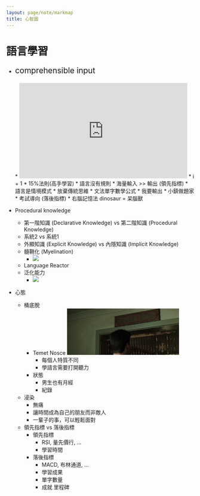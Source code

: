 ```yaml
---
layout: page/note/markmap
title: 心智圖
---
```


# 語言學習

* <p style="font-size: 1.5em;">comprehensible input</p>
  * <iframe width="450" height="255" src="https://www.youtube.com/embed/NiTsduRreug" title=" Stephen Krashen on Language Acquisition " frameborder="0" ></iframe>  
  * i + 1
  * 15%法則(高手學習)
  * 語言沒有規則
    * 海量輸入 >> 輸出  (領先指標)
    * 語言是情境模式
  * 放棄傳統思維
    * 文法單字數學公式
    * 我要輸出
    * 小鎮做題家
    * 考試導向 (落後指標)
    * 右腦記憶法 dinosaur = 呆腦獸 

* Procedural knowledge
  * 第一階知識 (Declarative Knowledge) vs 第二階知識 (Procedural Knowledge)
  * 系統2 vs 系統1
  * 外顯知識 (Explicit Knowledge) vs 內隱知識 (Implicit Knowledge)
  * 髓鞘化 (Myelination)
    * <img src="https://upload.wikimedia.org/wikipedia/commons/thumb/4/48/Saltatory_Conduction.gif/250px-Saltatory_Conduction.gif" width="150">
  * Language Reactor
  * 泛化能力
    * <img src="https://www.mathworks.com/discovery/overfitting/_jcr_content/mainParsys/image.adapt.full.medium.svg/1686825007300.svg" width="300"  style="background-color: white;">

* 心態
  * 桶底脫
    * Temet Nosce <img src="./Temet Nosce.webp" width="300">
      * 每個人特質不同
      * 學語言需要打開聽力
    * 狀態
      * 男生也有月經
      * 紀錄
  * 浸染
    * 無痛
    * 讓時間成為自己的朋友而非敵人
    * 一輩子的事，可以輕鬆面對
  * 領先指標 vs 落後指標
    * 領先指標
      * RSI, 量先價行, ...
      * 學習時間
    * 落後指標
      * MACD, 布林通道, ...
      * 學習成果
      * 單字數量
      * 成就 里程碑